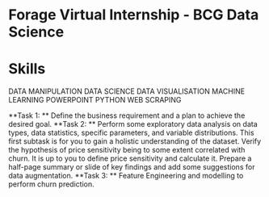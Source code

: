 # Forage Virtual Internship - BCG Data Science

# Skills
DATA MANIPULATION
DATA SCIENCE
DATA VISUALISATION
MACHINE LEARNING
POWERPOINT
PYTHON
WEB SCRAPING

**Task 1: ** Define the business requirement and a plan to achieve the desired goal.
**Task 2: ** Perform some exploratory data analysis on data types, data statistics, specific parameters, and variable distributions. This first subtask is for you to gain a holistic understanding of the dataset.
Verify the hypothesis of price sensitivity being to some extent correlated with churn. It is up to you to define price sensitivity and calculate it.
Prepare a half-page summary or slide of key findings and add some suggestions for data augmentation.
**Task 3: ** Feature Engineering and modelling to perform churn prediction.
